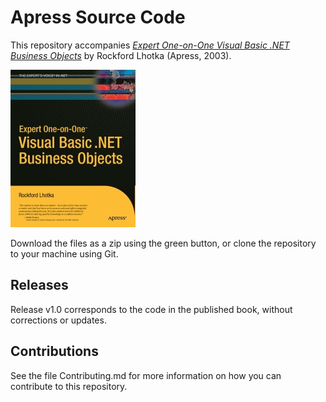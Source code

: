 # Apress Source Code

This repository accompanies [*Expert One-on-One Visual Basic .NET Business Objects*](http://www.apress.com/9781590591451) by Rockford Lhotka (Apress, 2003).

[comment]: #cover
![Cover image](9781590591451.jpg)

Download the files as a zip using the green button, or clone the repository to your machine using Git.

## Releases

Release v1.0 corresponds to the code in the published book, without corrections or updates.

## Contributions

See the file Contributing.md for more information on how you can contribute to this repository.
